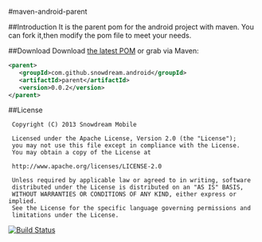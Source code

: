 #maven-android-parent

##Introduction
It is the parent pom for the android project with maven. You can fork it,then modify the pom file to meet your needs.

##Download
Download [the latest POM][1] or grab via Maven:

```xml
<parent>
   <groupId>com.github.snowdream.android</groupId>
   <artifactId>parent</artifactId>
   <version>0.0.2</version>
</parent>
```

##License
```
 Copyright (C) 2013 Snowdream Mobile
  
 Licensed under the Apache License, Version 2.0 (the "License");
 you may not use this file except in compliance with the License.
 You may obtain a copy of the License at
  
 http://www.apache.org/licenses/LICENSE-2.0
  
 Unless required by applicable law or agreed to in writing, software
 distributed under the License is distributed on an "AS IS" BASIS,
 WITHOUT WARRANTIES OR CONDITIONS OF ANY KIND, either express or implied.
 See the License for the specific language governing permissions and
 limitations under the License.
```
[![Build Status](https://travis-ci.org/snowdream/maven-android-parent.png)](https://travis-ci.org/snowdream/maven-android-parent)

[1]:https://oss.sonatype.org/content/groups/public/com/github/snowdream/android/parent/0.0.2/parent-0.0.2.pom